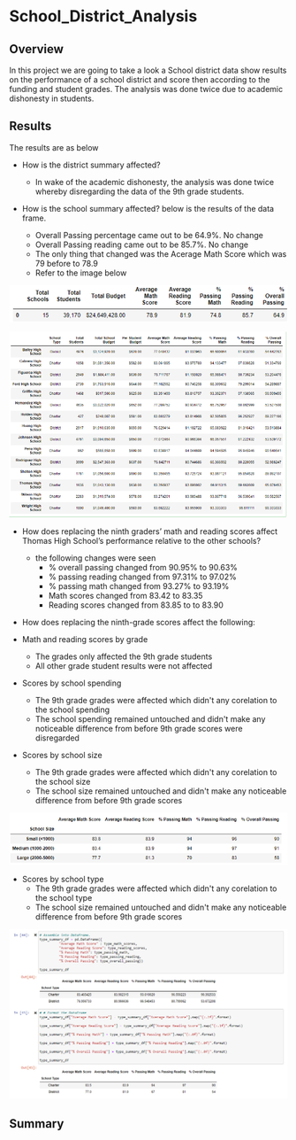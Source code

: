 # School_District_Analysis

## Overview
In this project we are going to take a look a School district data show results on the performance of a school district and score then according to the funding and student grades.
The analysis was done twice due to academic dishonesty in students. 
## Results
The results are as below

- How is the district summary affected?
	- In wake of the academic dishonesty, the analysis was done twice whereby disregarding the data of the 9th grade students. 

- How is the school summary affected?
below is the results of the data frame.
	- Overall Passing percentage came out to be 64.9%. No change
	- Overall Passing reading came out to be 85.7%. No change
	- The only thing that changed was the Acerage Math Score which was 79 before to 78.9
	- Refer to the image below

![](https://github.com/c3crocks/School_District_Analysis/blob/main/Resources/sum1.png)

![](https://github.com/c3crocks/School_District_Analysis/blob/main/Resources/sum2.png)

- How does replacing the ninth graders’ math and reading scores affect Thomas High School’s performance relative to the other schools?
	- the following changes were seen
		- % overall passing changed from 90.95% to 90.63%
		- % passing reading changed from 97.31% to 97.02%
		- % passing math changed from 93.27% to 93.19%
		- Math scores changed from 83.42 to 83.35
		- Reading scores changed from 83.85 to to 83.90

- How does replacing the ninth-grade scores affect the following:
- Math and reading scores by grade
	- The grades only affected the 9th grade students
	- All other grade student results were not affected

- Scores by school spending
	- The 9th grade grades were affected which didn't any corelation to the school spending
	- The school spending remained untouched and didn't make any noticeable difference from before 9th grade scores were disregarded

- Scores by school size
	- The 9th grade grades were affected which didn't any corelation to the school size
	- The school size remained untouched and didn't make any noticeable difference from before 9th grade scores 

![](https://github.com/c3crocks/School_District_Analysis/blob/main/Resources/sumsize.PNG)

- Scores by school type
	- The 9th grade grades were affected which didn't any corelation to the school type
	- The school size remained untouched and didn't make any noticeable difference from before 9th grade scores 

![](https://github.com/c3crocks/School_District_Analysis/blob/main/Resources/sumlast.PNG)
## Summary




